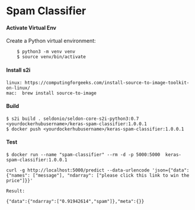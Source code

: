 # **Spam Classifier**



#### Activate Virtual Env

Create a Python virtual environment:

```
    $ python3 -m venv venv
    $ source venv/bin/activate
```

#### Install s2i


    linux: https://computingforgeeks.com/install-source-to-image-toolkit-on-linux/
    mac:  brew install source-to-image


#### Build

```
$ s2i build . seldonio/seldon-core-s2i-python3:0.7 <yourdockerhubusername>/keras-spam-classifier:1.0.0.1
$ docker push <yourdockerhubusername>/keras-spam-classifier:1.0.0.1
```

#### Test

```
$ docker run --name "spam-classifier" --rm -d -p 5000:5000  keras-spam-classifier:1.0.0.1

curl -g http://localhost:5000/predict --data-urlencode 'json={"data": {"names": ["message"], "ndarray": ["please click this link to win the price"]}}'

Result:

{"data":{"ndarray":["0.91942614","spam"]},"meta":{}}


```





